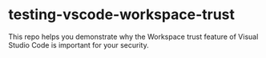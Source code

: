 # testing-vscode-workspace-trust

This repo helps you demonstrate why the Workspace trust feature of Visual Studio Code is important for your security.
